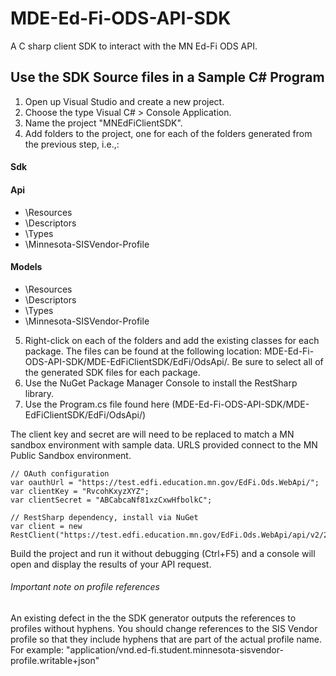 # MDE-Ed-Fi-ODS-API-SDK
A C sharp client SDK to interact with the MN Ed-Fi ODS API.

## Use the SDK Source files in a Sample C# Program
1. Open up Visual Studio and create a new project. 
2. Choose the type Visual C# > Console Application. 
3. Name the project "MNEdFiClientSDK".
4. Add folders to the project, one for each of the folders generated from the previous step, i.e.,:

#### Sdk
#### Api
* \Resources
* \Descriptors
* \Types
* \Minnesota-SISVendor-Profile
#### Models
* \Resources
* \Descriptors
* \Types
* \Minnesota-SISVendor-Profile


5. Right-click on each of the folders and add the existing classes for each package. The files can be found at the following location: MDE-Ed-Fi-ODS-API-SDK/MDE-EdFiClientSDK/EdFi/OdsApi/. Be sure to select all of the generated SDK files for each package.
6. Use the NuGet Package Manager Console to install the RestSharp library. 
7. Use the Program.cs file found here (MDE-Ed-Fi-ODS-API-SDK/MDE-EdFiClientSDK/EdFi/OdsApi/) 

The client key and secret are will need to be replaced to match a MN sandbox environment with sample data.  URLS provided connect to the MN Public Sandbox environment. 

```
// OAuth configuration
var oauthUrl = "https://test.edfi.education.mn.gov/EdFi.Ods.WebApi/";
var clientKey = "RvcohKxyzXYZ";
var clientSecret = "ABCabcaNf81xzCxwHfbolkC";
 
// RestSharp dependency, install via NuGet
var client = new RestClient("https://test.edfi.education.mn.gov/EdFi.Ods.WebApi/api/v2/2018/");
```

Build the project and run it without debugging (Ctrl+F5) and a console will open and display the results of your API request.

###### Important note on profile references
An existing defect in the the SDK generator outputs the references to profiles without hyphens.  You should change references to the SIS Vendor profile so that they include hyphens that are part of the actual profile name. For example:  "application/vnd.ed-fi.student.minnesota-sisvendor-profile.writable+json" 


